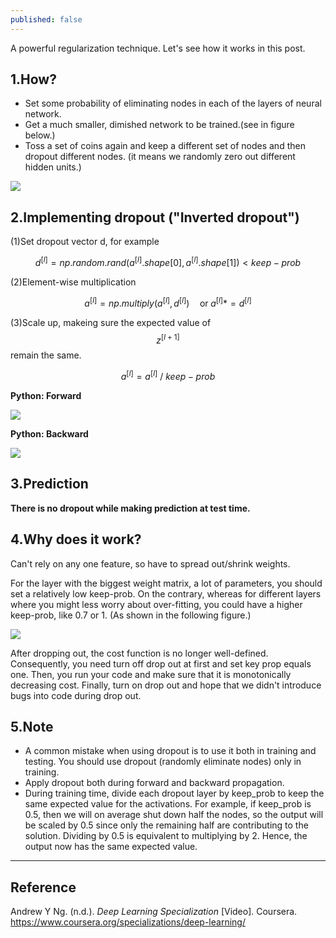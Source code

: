 ```yaml
---
published: false
---
```

A powerful regularization technique. Let's see how it works in this post.
<!--more-->

## 1.How?
- Set some probability of eliminating nodes in each of the layers of neural network.
- Get a much smaller, dimished network to be trained.(see in figure below.)
- Toss a set of coins again and keep a different set of nodes and then dropout different nodes. (it means we randomly zero out different hidden units.)

![]({{site.baseurl}}/images/dropout1.png)

## 2.Implementing dropout ("Inverted dropout")
(1)Set dropout vector d, for example

$$d^{[l]} = np.random.rand(a^{[l]}.shape[0], a^{[l]}.shape[1]) < keep-prob$$

(2)Element-wise multiplication

$$a^{[l]} = np.multiply(a^{[l]},d^{[l]})\quad \textrm{or} \; a^{[l]} *= d^{[l]}$$


(3)Scale up, makeing sure the expected value of $$z^{[l+1]}$$ remain the same.

$$a^{[l]} = a^{[l]}\: / \: keep-prob$$

**Python: Forward**

![]({{site.baseurl}}/images/dropout3.png)


**Python: Backward**

![]({{site.baseurl}}/images/dropout4.png)

## 3.Prediction
**There is no dropout while making prediction at test time.**

## 4.Why does it work?
Can't rely on any one feature, so have to spread out/shrink weights.

For the layer with the biggest weight matrix, a lot of parameters, you should set a relatively low keep-prob. On the contrary, whereas for different layers where you might less worry about over-fitting, you could have a higher keep-prob, like 0.7 or 1. (As shown in the following figure.)

![]({{site.baseurl}}/images/dropout2.png)

After dropping out, the cost function is no longer well-defined. Consequently, you need turn off drop out at first and set key prop equals one. Then, you run your code and make sure that it is monotonically decreasing cost. Finally, turn on drop out and hope that we didn't introduce bugs into code during drop out.

## 5.Note
- A common mistake when using dropout is to use it both in training and testing. You should use dropout (randomly eliminate nodes) only in training.  
- Apply dropout both during forward and backward propagation.  
- During training time, divide each dropout layer by keep_prob to keep the same expected value for the activations. For example, if keep_prob is 0.5, then we will on average shut down half the nodes, so the output will be scaled by 0.5 since only the remaining half are contributing to the solution. Dividing by 0.5 is equivalent to multiplying by 2. Hence, the output now has the same expected value.  

----
## Reference
Andrew Y Ng. (n.d.). _Deep Learning Specialization_ [Video]. Coursera.  
<https://www.coursera.org/specializations/deep-learning/>
